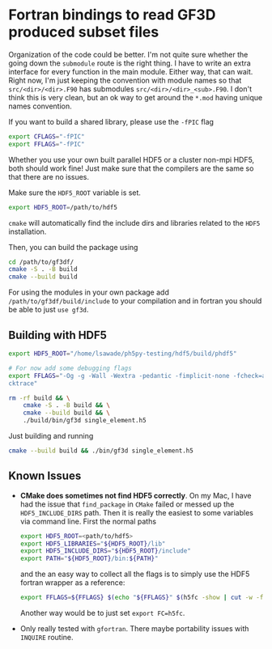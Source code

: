 # Fortran bindings to read GF3D produced subset files

Organization of the code could be better. I'm not quite sure whether the going
down the `submodule` route is the right thing. I have to write an extra
interface for every function in the main module. Either way, that can wait.
Right now, I'm just keeping the convention with module names so that
`src/<dir>/<dir>.F90` has submodules `src/<dir>/<dir>_<sub>.F90`. I don't think
this is very clean, but an ok way to get around the `*.mod` having unique names
convention.

If you want to build a shared library, please use the `-fPIC` flag
```bash
export CFLAGS="-fPIC"
export FFLAGS="-fPIC"
```

Whether you use your own built parallel HDF5 or a cluster non-mpi HDF5, both
should work fine! Just make sure that the compilers are the same so that there
are no issues.

Make sure the `HDF5_ROOT` variable is set.
```bash
export HDF5_ROOT=/path/to/hdf5
```

`cmake` will automatically find the include dirs and libraries related to the
`HDF5` installation.

Then, you can build the package using

```bash
cd /path/to/gf3df/
cmake -S . -B build
cmake --build build
```

For using the modules in your own package add `/path/to/gf3df/build/include` to
your compilation and in fortran you should be able to just `use gf3d`.


## Building with HDF5

```bash
export HDF5_ROOT="/home/lsawade/ph5py-testing/hdf5/build/phdf5"

# For now add some debugging flags
export FFLAGS="-Og -g -Wall -Wextra -pedantic -fimplicit-none -fcheck=all -fba
cktrace"

rm -rf build && \
    cmake -S . -B build && \
    cmake --build build && \
    ./build/bin/gf3d single_element.h5
```

Just building and running

```bash
cmake --build build && ./bin/gf3d single_element.h5
```

## Known Issues

- **CMake does sometimes not find HDF5 correctly**. On my Mac, I have
  had the issue that `find_package` in `CMake` failed or messed up the
  `HDF5_INCLUDE_DIRS` path. Then it is really the easiest to some variables via
  command line. First the normal paths
  ```bash
  export HDF5_ROOT=<path/to/hdf5>
  export HDF5_LIBRARIES="${HDF5_ROOT}/lib"
  export HDF5_INCLUDE_DIRS="${HDF5_ROOT}/include"
  export PATH="${HDF5_ROOT}/bin:${PATH}"
  ```
  and the an easy way to collect all the flags is to simply use the HDF5 fortran
  wrapper as a reference:
  ```bash
  export FFLAGS=${FFLAGS} $(echo "${FFLAGS}" $(h5fc -show | cut -w -f '2-60'))
  ```
  Another way would be to just set `export FC=h5fc`.

- Only really tested with `gfortran`. There maybe portability issues with `INQUIRE`
routine.